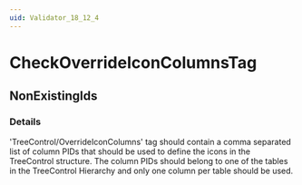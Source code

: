 ```yaml
---
uid: Validator_18_12_4
---
```


# CheckOverrideIconColumnsTag

## NonExistingIds

<!-- Description, Properties, ... sections are auto-generated. -->
<!-- REPLACE ME AUTO-GENERATION -->

### Details

'TreeControl/OverrideIconColumns' tag should contain a comma separated list of column PIDs that should be used to define the icons in the TreeControl structure.
The column PIDs should belong to one of the tables in the TreeControl Hierarchy and only one column per table should be used.

<!-- Uncomment to add example code -->
<!--### Example code-->
